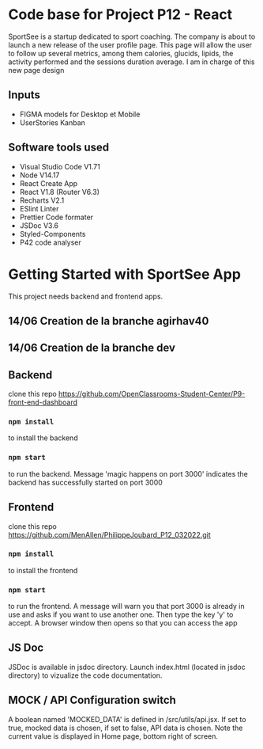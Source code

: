 # Code base for Project P12 - React
SportSee is a startup dedicated to sport coaching. The company is about to launch a new release of the user profile page. This page will allow the user to follow up several metrics, among them calories, glucids, lipids, the activity performed and the sessions duration average.
I am in charge of this new page design 

## Inputs
 - FIGMA models for Desktop et Mobile
 - UserStories Kanban

## Software tools used
 - Visual Studio Code V1.71
 - Node V14.17
 - React Create App
 - React V1.8 (Router V6.3)
 - Recharts V2.1
 - ESlint Linter
 - Prettier Code formater
 - JSDoc V3.6
 - Styled-Components
 - P42 code analyser


# Getting Started with SportSee App

This project needs backend and frontend apps.

## 14/06 Creation de la branche agirhav40
## 14/06 Creation de la branche dev

## Backend
clone this repo https://github.com/OpenClassrooms-Student-Center/P9-front-end-dashboard
### `npm install` 
to install the backend
### `npm start`
to run the backend. Message 'magic happens on port 3000' indicates the backend has successfully started on port 3000

## Frontend
clone this repo https://github.com/MenAllen/PhilippeJoubard_P12_032022.git
### `npm install`
to install the frontend
### `npm start`
to run the frontend. A message will warn you that port 3000 is already in use and asks if you want to use another one. Then type the key 'y' to accept. A browser window then opens so that you can access the app

## JS Doc
JSDoc is available in jsdoc directory. Launch index.html (located in jsdoc directory) to vizualize the code documentation.

## MOCK / API Configuration switch
A boolean named 'MOCKED_DATA' is defined in /src/utils/api.jsx. If set to true, mocked data is chosen, if set to false, API data is chosen. Note the current value is displayed in Home page, bottom right of screen.